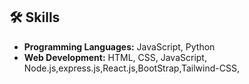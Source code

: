 
## 🛠️ Skills
- **Programming Languages:** JavaScript, Python
- **Web Development:** HTML, CSS, JavaScript, Node.js,express.js,React.js,BootStrap,Tailwind-CSS,

